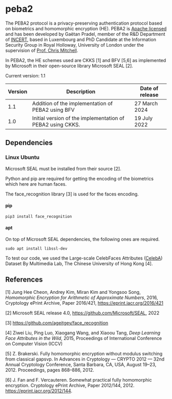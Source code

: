 # peba2

The PEBA2 protocol is a privacy-preserving authentication protocol based on biometrics and homomorphic encryption (HE).
PEBA2 is [Apache licensed](https://github.com/lab-incert/peba-seal/blob/main/LICENSE) and has been developed by Gaëtan Pradel, member of the R&D Department of [INCERT](https://www.incert.lu/), based in Luxembourg and PhD Candidate at the Information Security Group in Royal Holloway, University of London under the supervision of [Prof. Chris Mitchell](https://www.chrismitchell.net/).

In PEBA2, the HE schemes used are CKKS [1] and BFV [5,6] as implemented by Microsoft in their open-source library Microsoft SEAL [2].

Current version: 1.1


| Version      |                       Description                          | Date of release |
|--------------|------------------------------------------------------------|-----------------|
| 1.1          | Addition of the implementation of PEBA2 using BFV          |   27 March 2024 |
| 1.0          | Initial version of the implementation of PEBA2 using CKKS. |    19 July 2022 |

## Dependencies


### Linux Ubuntu
Microsoft SEAL must be installed from their source [2].

Python and pip are required for getting the encoding of the biometrics which here are human faces.

The face_recognition library [3] is used for the faces encoding.

#### pip
```
pip3 install face_recognition
```
#### apt
On top of Microsoft SEAL dependencies, the following ones are required.
```
sudo apt install libssl-dev 
```

To test our code, we used the Large-scale CelebFaces Attributes ([CelebA](https://drive.google.com/drive/folders/0B7EVK8r0v71pWEZsZE9oNnFzTm8?resourcekey=0-5BR16BdXnb8hVj6CNHKzLg)) Dataset By Multimedia Lab, The Chinese University of Hong Kong [4].


## References

[1] Jung Hee Cheon, Andrey Kim, Miran Kim and Yongsoo Song, *Homomorphic Encryption for Arithmetic of Approximate Numbers*, 2016, Cryptology ePrint Archive, Paper 2016/421, https://eprint.iacr.org/2016/421

[2] Microsoft SEAL release 4.0, https://github.com/Microsoft/SEAL, 2022

[3] https://github.com/ageitgey/face_recognition

[4] Ziwei Liu, Ping Luo, Xiaogang Wang, and Xiaoou Tang, *Deep Learning Face Attributes in the Wild*, 2015, Proceedings of International Conference on Computer Vision (ICCV)

[5] Z. Brakerski. Fully homomorphic encryption without modulus switching from classical gapsvp. In Advances in Cryptology — CRYPTO 2012 — 32nd Annual Cryptology Conference, Santa Barbara, CA, USA, August 19–23, 2012. Proceedings, pages 868–886, 2012.

[6] J. Fan and F. Vercauteren. Somewhat practical fully homomorphic encryption. Cryptology ePrint Archive, Paper 2012/144, 2012. https://eprint.iacr.org/2012/144.
